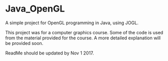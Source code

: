 # Java_OpenGL
A simple project for OpenGL programming in Java, using JOGL.

This project was for a computer graphics course. Some of the code is used from the material provided for the course.
A more detailed explanation will be provided soon.

ReadMe should be updated by Nov 1 2017.
